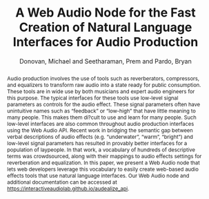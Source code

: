 --- 
  title: "A Web Audio Node for the Fast Creation of Natural Language Interfaces for Audio Production" 
  abstract: "Audio production involves the use of tools such as reverberators, compressors, and equalizers to transform raw audio into a state ready for public consumption. These tools are in wide use by both musicians and expert audio engineers for this purpose. The typical interfaces for these tools use low-level signal parameters as controls for the audio effect. These signal parameters often have unintuitive names such as “feedback” or “low-high” that have little meaning to many people. This makes them di?cult to use and learn for many people. Such low-level interfaces are also common throughout audio production interfaces using the Web Audio API. Recent work in bridging the semantic gap between verbal descriptions of audio effects (e.g. “underwater”, “warm”, “bright”) and low-level signal parameters has resulted in provably better interfaces for a population of laypeople. In that work, a vocabulary of hundreds of descriptive terms was crowdsourced, along with their mappings to audio effects settings for reverberation and equalization. In this paper, we present a Web Audio node that lets web developers leverage this vocabulary to easily create web-based audio effects tools that use natural language interfaces. Our Web Audio node and additional documentation can be accessed at https://interactiveaudiolab.github.io/audealize_api." 
  address: "London" 
  author: "Donovan, Michael and Seetharaman, Prem and Pardo, Bryan" 
  booktitle: "Proceedings of the International Web Audio Conference" 
  editor: "Thalmann, Florian and Ewert, Sebastian" 
  month: "Proceedings of the International Web Audio Conference"
  pages: "" 
  publisher: "Queen Mary University of London" 
  series: "WAC '17"
  type: "Poster"  
  year: "2017" 
  id: "2017_EA_12" 
  tags: year2017 
  pdflink: /_data/papers/pdf/2017/2017_12.pdf
  ISSN: Can't find it!
---